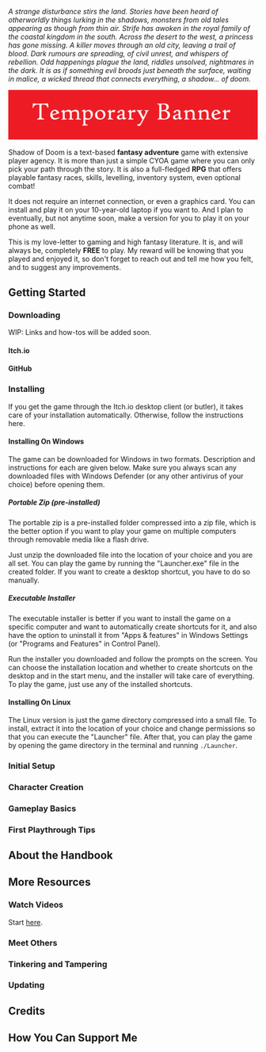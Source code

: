 _A strange disturbance stirs the land. Stories have been heard of otherworldly things lurking in the shadows, monsters from old tales appearing as though from thin air. Strife has awoken in the royal family of the coastal kingdom in the south. Across the desert to the west, a princess has gone missing. A killer moves through an old city, leaving a trail of blood. Dark rumours are spreading, of civil unrest, and whispers of rebellion. Odd happenings plague the land, riddles unsolved, nightmares in the dark. It is as if something evil broods just beneath the surface, waiting in malice, a wicked thread that connects everything, a shadow... of doom._

![banner](Handbook_files/banner.png)

Shadow of Doom is a text-based **fantasy adventure** game with extensive player agency. It is more than just a simple CYOA game where you can only pick your path through the story. It is also a full-fledged **RPG** that offers playable fantasy races, skills, levelling, inventory system, even optional combat!

It does not require an internet connection, or even a graphics card. You can install and play it on your 10-year-old laptop if you want to. And I plan to eventually, but not anytime soon, make a version for you to play it on your phone as well.

This is my love-letter to gaming and high fantasy literature. It is, and will always be, completely **FREE** to play. My reward will be knowing that you played and enjoyed it, so don't forget to reach out and tell me how you felt, and to suggest any improvements.

## Getting Started

### Downloading

WIP: Links and how-tos will be added soon.

#### Itch.io

#### GitHub

### Installing

If you get the game through the Itch.io desktop client (or butler), it takes care of your installation automatically. Otherwise, follow the instructions here.

#### Installing On Windows

The game can be downloaded for Windows in two formats. Description and instructions for each are given below. Make sure you always scan any downloaded files with Windows Defender (or any other antivirus of your choice) before opening them.

##### Portable Zip (pre-installed)

The portable zip is a pre-installed folder compressed into a zip file, which is the better option if you want to play your game on multiple computers through removable media like a flash drive. 

Just unzip the downloaded file into the location of your choice and you are all set. You can play the game by running the "Launcher.exe" file in the created folder. If you want to create a desktop shortcut, you have to do so manually.

##### Executable Installer

The executable installer is better if you want to install the game on a specific computer and want to automatically create shortcuts for it, and also have the option to uninstall it from "Apps & features" in Windows Settings (or "Programs and Features" in Control Panel). 

Run the installer you downloaded and follow the prompts on the screen. You can choose the installation location and whether to create shortcuts on the desktop and in the start menu, and the installer will take care of everything. To play the game, just use any of the installed shortcuts.

#### Installing On Linux

The Linux version is just the game directory compressed into a small file. To install, extract it into the location of your choice and change permissions so that you can execute the "Launcher" file. After that, you can play the game by opening the game directory in the terminal and running `./Launcher`.

### Initial Setup

### Character Creation

### Gameplay Basics

### First Playthrough Tips

## About the Handbook

## More Resources

### Watch Videos

Start [here](https://youtube.com/playlist?list=PLlnbLhYdGinvZMR0VQSG5Zv-IIXZXDJlu&si=lSY72gupX4QU8ZS8).

### Meet Others

### Tinkering and Tampering

### Updating

## Credits

## How You Can Support Me
